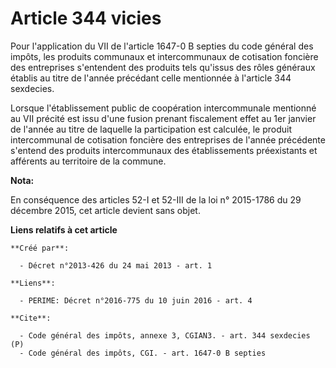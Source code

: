 # Article 344 vicies

Pour l'application du VII de l'article 1647-0 B septies du code général des impôts, les produits communaux et intercommunaux
de cotisation foncière des entreprises s'entendent des produits tels qu'issus des rôles généraux établis au titre de l'année
précédant celle mentionnée à l'article 344 sexdecies. 

Lorsque l'établissement public de coopération intercommunale mentionné au VII précité est issu d'une fusion prenant
fiscalement effet au 1er janvier de l'année au titre de laquelle la participation est calculée, le produit intercommunal de
cotisation foncière des entreprises de l'année précédente s'entend des produits intercommunaux des établissements
préexistants et afférents au territoire de la commune.

**Nota:**

En conséquence des articles 52-I et 52-III de la loi n° 2015-1786 du 29 décembre 2015, cet article devient sans objet.

**Liens relatifs à cet article**

	**Créé par**:

	  - Décret n°2013-426 du 24 mai 2013 - art. 1

	**Liens**:

	  - PERIME: Décret n°2016-775 du 10 juin 2016 - art. 4

	**Cite**:

	  - Code général des impôts, annexe 3, CGIAN3. - art. 344 sexdecies (P)
	  - Code général des impôts, CGI. - art. 1647-0 B septies
